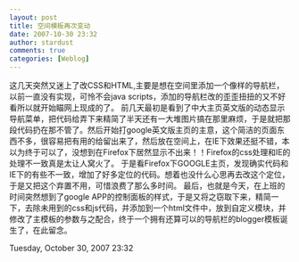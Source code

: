 ```yaml
---
layout: post
title: 空间模板再次变动
date: 2007-10-30 23:32
author: stardust
comments: true
categories: [Weblog]
---
```

这几天突然又迷上了改CSS和HTML,主要是想在空间里添加一个像样的导航栏，以前一直没有实现，可怜不会java scripts，添加的导航栏改的歪歪扭扭的又不好看所以就开始瞄网上现成的了。
前几天最初是看到了中大主页英文版的动态显示导航菜单，把代码给弄下来精简了半天还有一大堆图片搞在那里麻烦，于是就把那段代码扔在那不管了。然后开始打google英文版主页的主意，这个简洁的页面东西不多，很容易把有用的给留出来了，然后放在空间上，在IE下效果还挺不错，本以为终于可以了，没想到在Firefox下居然显示不出来！！Firefox的css处理和IE的处理不一致真是太让人窝火了。
于是看Firefox下GOOGLE主页，发现确实代码和IE下的有些不一致，增加了好多定位的代码。想着也没什么心思再去改这个定位，于是又把这个弃置不用，可惜浪费了那么多时间。
最后，也就是今天，在上班的时间突然想到了google APP的控制面板的样式，于是又将之窃取下来，精简一下，去除未用到的css和js代码，并添加到一个html文件中，放到自定义模块，并修改了主模板的参数与之配合，终于一个拥有还算可以的导航栏的blogger模板诞生了，在此留念。

Tuesday, October 30, 2007 23:32
